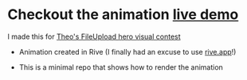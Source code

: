 # Checkout the animation [live demo](https://minimal-rive-animation-example.vercel.app/)

I made this for [Theo's FileUpload hero visual contest](https://x.com/t3dotgg/status/1811305925677908421)

- Animation created in Rive (I finally had an excuse to use [rive.app](https://rive.app/)!)

- This is a minimal repo that shows how to render the animation
